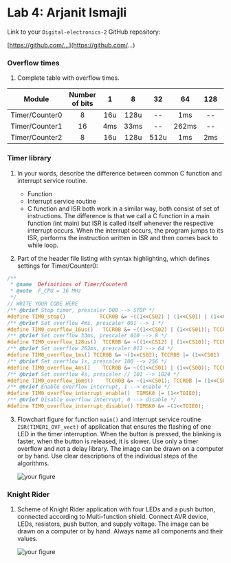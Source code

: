 # Lab 4: Arjanit Ismajli

Link to your `Digital-electronics-2` GitHub repository:

   [https://github.com/...](https://github.com/...)


### Overflow times

1. Complete table with overflow times.

| **Module** | **Number of bits** | **1** | **8** | **32** | **64** | **128** | **256** | **1024** |
| :-: | :-: | :-: | :-: | :-: | :-: | :-: | :-: | :-: |
| Timer/Counter0 | 8  | 16u | 128u | -- |1ms | -- |4ms |16ms |
| Timer/Counter1 | 16 |  4ms   |  33ms    | -- |262ms | -- |1s | 4s|
| Timer/Counter2 | 8  |  16u   |  128u    | 512u   |1ms |  2ms  |4ms |16ms |


### Timer library

1. In your words, describe the difference between common C function and interrupt service routine.
   * Function
   * Interrupt service routine
   * C function and ISR both work in a similar way, both consist of set of instructions. The difference 
is that we call a C function in a main function (int main) but ISR is called itself whenever the 
respective interrupt occurs. When the interrupt occurs, the program jumps to its ISR, performs 
the instruction written in ISR and then comes back to while loop.

2. Part of the header file listing with syntax highlighting, which defines settings for Timer/Counter0:

```c
/**
 * @name  Definitions of Timer/Counter0
 * @note  F_CPU = 16 MHz
 */
// WRITE YOUR CODE HERE
/** @brief Stop timer, prescaler 000 --> STOP */
#define TIM0_stop()           TCCR0B &= ~((1<<CS02) | (1<<CS01) | (1<<CS00));
/** @brief Set overflow 4ms, prescaler 001 --> 1 */
#define TIM0_overflow_16us()   TCCR0B &= ~((1<<CS02) | (1<<CS01)); TCCR0B |= (1<<CS00);
/** @brief Set overflow 33ms, prescaler 010 --> 8 */
#define TIM0_overflow_128us()  TCCR0B &= ~((1<<CS12) | (1<<CS10)); TCCR1B |= (1<<CS11);
/** @brief Set overflow 262ms, prescaler 011 --> 64 */
#define TIM0_overflow_1ms() TCCR0B &= ~(1<<CS02); TCCR0B |= (1<<CS01) | (1<<CS00);
/** @brief Set overflow 1s, prescaler 100 --> 256 */
#define TIM0_overflow_4ms()    TCCR0B &= ~((1<<CS01) | (1<<CS00)); TCCR0B |= (1<<CS02);
/** @brief Set overflow 4s, prescaler // 101 --> 1024 */
#define TIM0_overflow_16ms()    TCCR0B &= ~(1<<CS01); TCCR0B |= (1<<CS02) | (1<<CS00);
/** @brief Enable overflow interrupt, 1 --> enable */
#define TIM0_overflow_interrupt_enable()  TIMSK0 |= (1<<TOIE0);
/** @brief Disable overflow interrupt, 0 --> disable */
#define TIM0_overflow_interrupt_disable() TIMSK0 &= ~(1<<TOIE0);
```

3. Flowchart figure for function `main()` and interrupt service routine `ISR(TIMER1_OVF_vect)` of application that ensures the flashing of one LED in the timer interruption. When the button is pressed, the blinking is faster, when the button is released, it is slower. Use only a timer overflow and not a delay library. The image can be drawn on a computer or by hand. Use clear descriptions of the individual steps of the algorithms.

   ![your figure]()


### Knight Rider

1. Scheme of Knight Rider application with four LEDs and a push button, connected according to Multi-function shield. Connect AVR device, LEDs, resistors, push button, and supply voltage. The image can be drawn on a computer or by hand. Always name all components and their values.

   ![your figure]()
